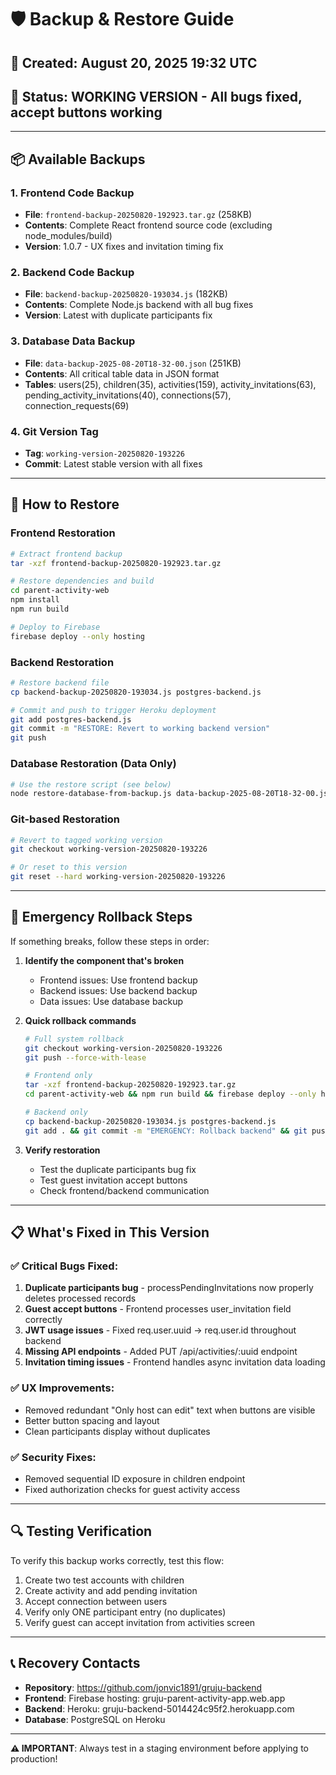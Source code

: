 # 🛡️ Backup & Restore Guide

## 📅 Created: August 20, 2025 19:32 UTC
## 🎯 Status: **WORKING VERSION** - All bugs fixed, accept buttons working

---

## 📦 Available Backups

### 1. Frontend Code Backup
- **File**: `frontend-backup-20250820-192923.tar.gz` (258KB)
- **Contents**: Complete React frontend source code (excluding node_modules/build)
- **Version**: 1.0.7 - UX fixes and invitation timing fix

### 2. Backend Code Backup  
- **File**: `backend-backup-20250820-193034.js` (182KB)
- **Contents**: Complete Node.js backend with all bug fixes
- **Version**: Latest with duplicate participants fix

### 3. Database Data Backup
- **File**: `data-backup-2025-08-20T18-32-00.json` (251KB)
- **Contents**: All critical table data in JSON format
- **Tables**: users(25), children(35), activities(159), activity_invitations(63), pending_activity_invitations(40), connections(57), connection_requests(69)

### 4. Git Version Tag
- **Tag**: `working-version-20250820-193226`
- **Commit**: Latest stable version with all fixes

---

## 🔧 How to Restore

### Frontend Restoration
```bash
# Extract frontend backup
tar -xzf frontend-backup-20250820-192923.tar.gz

# Restore dependencies and build
cd parent-activity-web
npm install
npm run build

# Deploy to Firebase
firebase deploy --only hosting
```

### Backend Restoration
```bash
# Restore backend file
cp backend-backup-20250820-193034.js postgres-backend.js

# Commit and push to trigger Heroku deployment
git add postgres-backend.js
git commit -m "RESTORE: Revert to working backend version"
git push
```

### Database Restoration (Data Only)
```bash
# Use the restore script (see below)
node restore-database-from-backup.js data-backup-2025-08-20T18-32-00.json
```

### Git-based Restoration
```bash
# Revert to tagged working version
git checkout working-version-20250820-193226

# Or reset to this version
git reset --hard working-version-20250820-193226
```

---

## 🚨 Emergency Rollback Steps

If something breaks, follow these steps in order:

1. **Identify the component that's broken**
   - Frontend issues: Use frontend backup
   - Backend issues: Use backend backup  
   - Data issues: Use database backup

2. **Quick rollback commands**
   ```bash
   # Full system rollback
   git checkout working-version-20250820-193226
   git push --force-with-lease
   
   # Frontend only
   tar -xzf frontend-backup-20250820-192923.tar.gz
   cd parent-activity-web && npm run build && firebase deploy --only hosting
   
   # Backend only  
   cp backend-backup-20250820-193034.js postgres-backend.js
   git add . && git commit -m "EMERGENCY: Rollback backend" && git push
   ```

3. **Verify restoration**
   - Test the duplicate participants bug fix
   - Test guest invitation accept buttons
   - Check frontend/backend communication

---

## 📋 What's Fixed in This Version

### ✅ Critical Bugs Fixed:
1. **Duplicate participants bug** - processPendingInvitations now properly deletes processed records
2. **Guest accept buttons** - Frontend processes user_invitation field correctly  
3. **JWT usage issues** - Fixed req.user.uuid → req.user.id throughout backend
4. **Missing API endpoints** - Added PUT /api/activities/:uuid endpoint
5. **Invitation timing issues** - Frontend handles async invitation data loading

### ✅ UX Improvements:
- Removed redundant "Only host can edit" text when buttons are visible
- Better button spacing and layout
- Clean participants display without duplicates

### ✅ Security Fixes:
- Removed sequential ID exposure in children endpoint
- Fixed authorization checks for guest activity access

---

## 🔍 Testing Verification

To verify this backup works correctly, test this flow:

1. Create two test accounts with children
2. Create activity and add pending invitation
3. Accept connection between users
4. Verify only ONE participant entry (no duplicates)
5. Verify guest can accept invitation from activities screen

---

## 📞 Recovery Contacts

- **Repository**: https://github.com/jonvic1891/gruju-backend
- **Frontend**: Firebase hosting: gruju-parent-activity-app.web.app
- **Backend**: Heroku: gruju-backend-5014424c95f2.herokuapp.com
- **Database**: PostgreSQL on Heroku

---

**⚠️ IMPORTANT**: Always test in a staging environment before applying to production!